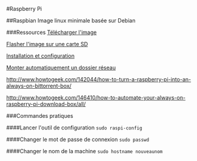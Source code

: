 #Raspberry Pi

##Raspbian
Image linux minimale basée sur Debian

###Ressources 
[Télécharger l'image](https://www.raspberrypi.org/downloads/raspbian/)

[Flasher l'image sur une carte SD](https://www.raspberrypi.org/documentation/installation/installing-images/linux.md)

[Installation et configuration](http://raspbian-france.fr/installer-raspbian-premier-demarrage-configuration/)

[Monter automatiquement un dossier réseau](http://geeks.noeit.com/mount-an-smb-network-drive-on-raspberry-pi/)

http://www.howtogeek.com/142044/how-to-turn-a-raspberry-pi-into-an-always-on-bittorrent-box/

http://www.howtogeek.com/146410/how-to-automate-your-always-on-raspberry-pi-download-box/all/

###Commandes pratiques

####Lancer l'outil de configuration
`sudo raspi-config`

####Changer le mot de passe de connexion
`sudo passwd`

####Changer le nom de la machine
`sudo hostname nouveaunom`
